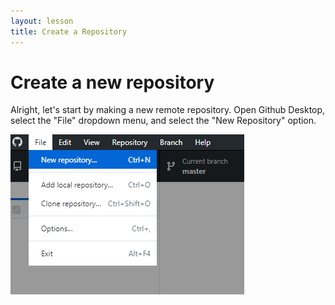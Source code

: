```yaml
---
layout: lesson
title: Create a Repository
---
```


# Create a new repository

Alright, let's start by making a new remote repository. Open Github Desktop, select the "File" dropdown menu, and select the "New Repository" option.

<img src="..\assets\images\new.png" alt="Selecting a new repository from the file dropdown menu." style="max-width:374px;display:block">
